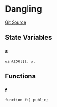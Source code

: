 # Dangling
[Git Source](https://github.com/MrsP3lt/sollang/blob/4a57018ea9cca3f05c0817da19cb10faa9c40f10/src/Dangling.sol)


## State Variables
### s

```solidity
uint256[][] s;
```


## Functions
### f


```solidity
function f() public;
```

